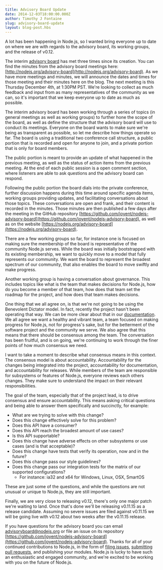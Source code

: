```yaml
---
title: Advisory Board Update
date: 2014-12-03T18:00:00.000Z
author: Timothy J Fontaine
slug: advisory-board-update
layout: blog-post.hbs
---
```


A lot has been happening in Node.js, so I wanted bring everyone up to date on
where we are with regards to the advisory board, its working groups, and the
release of v0.12.

The interim [advisory
board](https://www.joyent.com/blog/node-js-advisory-board) has met three times
since its creation. You can find the minutes from the advisory board meetings
here: [http://nodejs.org/advisory-board](http://nodejs.org/advisory-board). As
we have more meetings and minutes, we will announce the dates and times for
those meeting and their minutes here on the blog. The next meeting is this
Thursday December 4th, at 1:30PM PST. We're looking to collect as much feedback
and input from as many representatives of the community as we can, so it's
important that we keep everyone up to date as much as possible.

The interim advisory board has been working through a series of topics (in
general meetings as well as working groups) to further hone the scope of the
board, as well as define the structure that the advisory board will use to
conduct its meetings. Everyone on the board wants to make sure we're being as
transparent as possible, so let me describe how things operate so far. The
board is using a traditional two conference call structure, a public portion
that is recorded and open for anyone to join, and a private portion that is
only for board members.

The public portion is meant to provide an update of what happened in the
previous meeting, as well as the status of action items from the previous
meeting. At the end of each public session is a open comment section, where
listeners are able to ask questions and the advisory board can respond.

Following the public portion the board dials into the private conference,
further discussion happens during this time around specific agenda items,
working groups providing updates, and facilitating conversations about those
topics. These conversations are open and frank, and their content is recorded
in the minutes. Those minutes are then published a few days after the meeting
in the GitHub repository
[https://github.com/joyent/nodejs-advisory-board](https://github.com/joyent/nodejs-advisory-board),
as well as on the website
[https://nodejs.org/advisory-board](https://nodejs.org/advisory-board).

There are a few working groups so far, for instance one is focused on making
sure the membership of the board is representative of the community Node.js
serves. While the board was initially bootstrapped with its existing
membership, we want to quickly move to a model that fully represents our
community. We want the board to represent the broadest spectrum of our
community, that also enables the board to move swiftly and make progress.

Another working group is having a conversation about governance. This includes
topics like what is the team that makes decisions for Node.js, how do you
become a member of that team, how does that team set the roadmap for the
project, and how does that team makes decisions.

One thing that we all agree on, is that we're not going to be using the
Benevolent Dictator model. In fact, recently the project hasn't been operating
that way. We can be more clear about that in our
[documentation](http://nodejs.org/about/organization). We all agree we want a
healthy and vibrant team, a team focused on making progress for Node.js, not
for progress's sake, but for the betterment of the software project and the
community we serve. We also agree that this means that there should be
consensus among the team. The conversation has been fruitful, and is on going,
we're continuing to work through the finer points of how much consensus we
need.

I want to take a moment to describe what consensus means in this context. The
consensus model is about accountability. Accountability for the changes being
integrated into the project, accountability for documentation, and
accountability for releases. While members of the team are responsible for
subsystems or features of Node.js, everyone reviews each others changes. They
make sure to understand the impact on their relevant responsibilities.

The goal of the team, especially that of the project lead, is to drive
consensus and ensure accountability. This means asking critical questions and
being able to answer them specifically and succinctly, for example:

 * What are we trying to solve with this change?
 * Does this change effectively solve for this problem?
 * Does this API have a consumer?
 * Does this API reach the broadest amount of use cases?
 * Is this API supportable?
 * Does this change have adverse effects on other subsystems or use cases (and is that acceptable)?
 * Does this change have tests that verify its operation, now and in the future?
 * Does this change pass our style guidelines?
 * Does this change pass our integration tests for the matrix of our supported configurations?
   - For instance: ia32 and x64 for Windows, Linux, OSX, SmartOS

These are just some of the questions, and while the questions are not unusual
or unique to Node.js, they are still important.

Finally, we are very close to releasing v0.12, there's only one major patch
we're waiting to land. Once that's done we'll be releasing v0.11.15 as a
release candidate. Assuming no severe issues are filed against v0.11.15 we will
be going live with v0.12 about two weeks after the v0.11.15 release.

If you have questions for the advisory board you can email
[advisoryboard@nodejs.org](mailto:advisoryboard@nodejs.org) or file an issue on
its repository
[https://github.com/joyent/nodejs-advisory-board](https://github.com/joyent/nodejs-advisory-board).
Thanks for all of your continued contributions to Node.js, in the form of
[filing issues](https://github.com/joyent/node/issues), [submitting pull
requests](https://github.com/joyent/node/pulls), and publishing your modules.
Node.js is lucky to have such an enthusiastic and engaged community, and we're
excited to be working with you on the future of Node.js.
